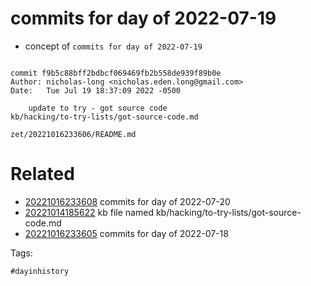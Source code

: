 # commits for day of 2022-07-19

- concept of `commits for day of 2022-07-19`

```

commit f9b5c88bff2bdbcf069469fb2b558de939f89b0e
Author: nicholas-long <nicholas.eden.long@gmail.com>
Date:   Tue Jul 19 18:37:09 2022 -0500

    update to try - got source code
kb/hacking/to-try-lists/got-source-code.md
```

` zet/20221016233606/README.md `

# Related

- [20221016233608](/zet/20221016233608/README.md) commits for day of 2022-07-20
- [20221014185622](/zet/20221014185622/README.md) kb file named kb/hacking/to-try-lists/got-source-code.md
- [20221016233605](/zet/20221016233605/README.md) commits for day of 2022-07-18

Tags:

    #dayinhistory
